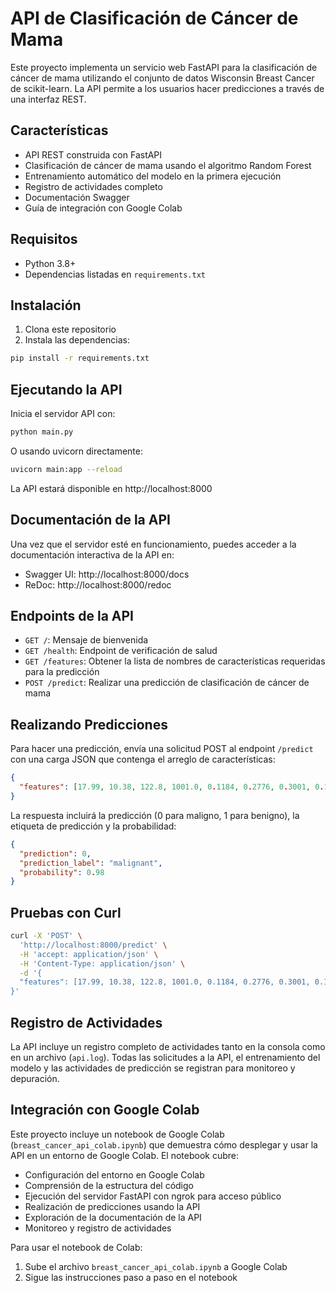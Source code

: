 # API de Clasificación de Cáncer de Mama

Este proyecto implementa un servicio web FastAPI para la clasificación de cáncer de mama utilizando el conjunto de datos Wisconsin Breast Cancer de scikit-learn. La API permite a los usuarios hacer predicciones a través de una interfaz REST.

## Características

- API REST construida con FastAPI
- Clasificación de cáncer de mama usando el algoritmo Random Forest
- Entrenamiento automático del modelo en la primera ejecución
- Registro de actividades completo
- Documentación Swagger
- Guía de integración con Google Colab

## Requisitos

- Python 3.8+
- Dependencias listadas en `requirements.txt`

## Instalación

1. Clona este repositorio
2. Instala las dependencias:

```bash
pip install -r requirements.txt
```

## Ejecutando la API

Inicia el servidor API con:

```bash
python main.py
```

O usando uvicorn directamente:

```bash
uvicorn main:app --reload
```

La API estará disponible en http://localhost:8000

## Documentación de la API

Una vez que el servidor esté en funcionamiento, puedes acceder a la documentación interactiva de la API en:

- Swagger UI: http://localhost:8000/docs
- ReDoc: http://localhost:8000/redoc

## Endpoints de la API

- `GET /`: Mensaje de bienvenida
- `GET /health`: Endpoint de verificación de salud
- `GET /features`: Obtener la lista de nombres de características requeridas para la predicción
- `POST /predict`: Realizar una predicción de clasificación de cáncer de mama

## Realizando Predicciones

Para hacer una predicción, envía una solicitud POST al endpoint `/predict` con una carga JSON que contenga el arreglo de características:

```json
{
  "features": [17.99, 10.38, 122.8, 1001.0, 0.1184, 0.2776, 0.3001, 0.1471, 0.2419, 0.07871, 1.095, 0.9053, 8.589, 153.4, 0.006399, 0.04904, 0.05373, 0.01587, 0.03003, 0.006193, 25.38, 17.33, 184.6, 2019.0, 0.1622, 0.6656, 0.7119, 0.2654, 0.4601, 0.1189]
}
```

La respuesta incluirá la predicción (0 para maligno, 1 para benigno), la etiqueta de predicción y la probabilidad:

```json
{
  "prediction": 0,
  "prediction_label": "malignant",
  "probability": 0.98
}
```

## Pruebas con Curl

```bash
curl -X 'POST' \
  'http://localhost:8000/predict' \
  -H 'accept: application/json' \
  -H 'Content-Type: application/json' \
  -d '{
  "features": [17.99, 10.38, 122.8, 1001.0, 0.1184, 0.2776, 0.3001, 0.1471, 0.2419, 0.07871, 1.095, 0.9053, 8.589, 153.4, 0.006399, 0.04904, 0.05373, 0.01587, 0.03003, 0.006193, 25.38, 17.33, 184.6, 2019.0, 0.1622, 0.6656, 0.7119, 0.2654, 0.4601, 0.1189]
}'
```

## Registro de Actividades

La API incluye un registro completo de actividades tanto en la consola como en un archivo (`api.log`). Todas las solicitudes a la API, el entrenamiento del modelo y las actividades de predicción se registran para monitoreo y depuración.

## Integración con Google Colab

Este proyecto incluye un notebook de Google Colab (`breast_cancer_api_colab.ipynb`) que demuestra cómo desplegar y usar la API en un entorno de Google Colab. El notebook cubre:

- Configuración del entorno en Google Colab
- Comprensión de la estructura del código
- Ejecución del servidor FastAPI con ngrok para acceso público
- Realización de predicciones usando la API
- Exploración de la documentación de la API
- Monitoreo y registro de actividades

Para usar el notebook de Colab:

1. Sube el archivo `breast_cancer_api_colab.ipynb` a Google Colab
2. Sigue las instrucciones paso a paso en el notebook
